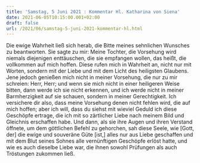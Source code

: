 ```yaml
---
title: 'Samstag, 5 Juni 2021 : Kommentar Hl. Katharina von Siena'
date: 2021-06-05T10:15:00.001+02:00
draft: false
url: /2021/06/samstag-5-juni-2021-kommentar-hl.html
---
```


Die ewige Wahrheit ließ sich herab, die Bitte meines sehnlichen Wunsches zu beantworten. Sie sagte zu mir: Meine Tochter, die Vorsehung wird niemals diejenigen enttäuschen, die sie empfangen wollen, das heißt, die vollkommen auf mich hoffen. Diese rufen mich in Wahrheit an, nicht nur mit Worten, sondern mit der Liebe und mit dem Licht des heiligsten Glaubens. Jene jedoch genießen mich nicht in meiner Vorsehung, die nur zu mir schreien: Herr, Herr; und wenn sie mich nicht in einer heiligeren Weise bitten, dann werde ich sie nicht erkennen, und ich werde nicht in meiner Barmherzigkeit auf sie schauen, sondern in meiner Gerechtigkeit. Ich versichere dir also, dass meine Vorsehung denen nicht fehlen wird, die auf mich hoffen; aber ich will, dass du siehst mit wieviel Geduld ich diese Geschöpfe ertrage, die ich mit so zärtlicher Liebe nach meinem Bild und Gleichnis erschaffen habe. Und dann, als sie ihre Augen und ihren Verstand öffnete, um dem göttlichen Befehl zu gehorchen, sah diese Seele, wie \[Gott, der\] die ewige und souveräne Güte \[ist,\] alles nur aus Liebe geschaffen und mit dem Blut seines Sohnes alle vernünftigen Geschöpfe erlöst hatte, und wie es auch dieselbe Liebe war, die ihnen sowohl Prüfungen als auch Tröstungen zukommen ließ.